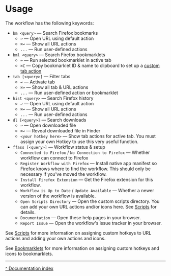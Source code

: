 Usage
=====

The workflow has the following keywords:

- `bm <query>` — Search Firefox bookmarks
  - `↩` — Open URL using default action
  - `⌘↩` — Show all URL actions
  - `...` — Run user-defined actions
- `bml <query>` — Search Firefox bookmarklets
  - `↩` — Run selected bookmarklet in active tab
  - `⌘C` — Copy bookmarklet ID & name to clipboard to set up a [custom tab action](bookmarklets.md)
- `tab [<query>]` — Filter tabs
  - `↩` — Activate tab
  - `⌘↩` — Show all tab & URL actions
  - `...` — Run user-defined action or bookmarklet
- `hist <query>` — Search Firefox history
  - `↩` — Open URL using default action
  - `⌘↩` — Show all URL actions
  - `...` — Run user-defined actions
- `dl [<query>]` — Search downloads
  - `↩` — Open downloaded file
  - `⌘↩` — Reveal downloaded file in Finder
  - `<your hotkey here>` — Show tab actions for active tab. You must assign your own Hotkey to use this very useful function.
- `ffass [<query>]` — Workflow status & setup
  - `Connected to Firefox` / `No Connection to Firefox` — Whether workflow can connect to Firefox
  - `Register Workflow with Firefox` — Install native app manifest so Firefox knows where to find the workflow. This should only be necessary if you've moved the workflow.
  - `Install Firefox Extension` — Get the Firefox extension for this workflow.
  - `Workflow is Up to Date` / `Update Available` — Whether a newer version of the workflow is available.
  - `Open Scripts Directory` — Open the custom scripts directory. You can add your own URL actions and/or icons here. See [Scripts](scripts.md) for details.
  - `Documentation` — Open these help pages in your browser.
  - `Report Issue` — Open the workflow's issue tracker in your browser.


See [Scripts](scripts.md) for more information on assigning custom hotkeys to URL actions and adding your own actions and icons.

See [Bookmarklets](bookmarklets.md) for more information on assigning custom hotkeys and icons to bookmarklets.

---

[^ Documentation index](index.md)

